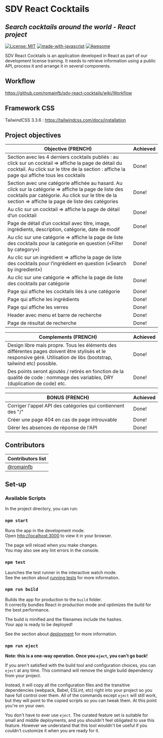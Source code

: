 # SDV React Cocktails
## _Search cocktails around the world - **React** project_

 [![License: MIT](https://img.shields.io/badge/License-MIT-yellow.svg)](https://opensource.org/licenses/MIT) [![made-with-javascript](https://img.shields.io/badge/Made%20with-JavaScript-1f425f.svg)](https://www.javascript.com) [![Awesome](https://awesome.re/badge.svg)](https://romainfb.github.io/bordeauxwc/)

SDV React Cocktails is an application developed in React as part of our development license training. It needs to retrieve information using a public API, process it and arrange it in several components.

## Workflow
https://github.com/romainfb/sdv-react-cocktails/wiki/Workflow

## Framework CSS
TailwindCSS 3.3.6 : https://tailwindcss.com/docs/installation

## Project objectives

| Objective (FRENCH)     | Achieved |
| ------------- | ------------- |
| Section avec les 4 derniers cocktails publiés : au click sur un cocktail => affiche la page de détail du cocktail. Au click sur le titre de la section : affiche la page qui affiche tous les cocktails  | Done!  |
| Section avec une catégorie affichée au hasard. Au click sur la catégorie => affiche la page de liste des cocktails par catégorie. Au click sur le titre de la section => affiche la page de liste des catégories  | Done!  |
|Au clic sur un cocktail => affiche la page de détail d’un cocktail | Done!|
|Page de détail d’un cocktail avec titre, image, ingrédients, description, catégorie, date de modif |Done!|
|Au clic sur une catégorie => affiche la page de liste des cocktails pour la catégorie en question  («Filter by category»)|Done!|
|Au clic sur un ingrédient => affiche la page de liste des cocktails pour l’ingrédient en question («Search by ingredient»)|Done!|
|Au clic sur une catégorie => affiche la page de liste des cocktails par catégorie|Done!|
|Page qui affiche les cocktails liés à une catégorie|Done!|
|Page qui affiche les ingrédients|Done!|
|Page qui affiche les verres|Done!|
|Header avec menu et barre de recherche|Done!|
|Page de résultat de recherche|Done!|

| Complements (FRENCH)    | Achieved |
| ------------- | ------------- |
| Design libre mais propre. Tous les éléments des différentes pages doivent être stylisés et le responsive géré. Utilisation de libs (bootstrap, tailwind etc) possible.  | Done!  |
| Des points seront ajoutés / retirés en fonction de la qualité de code : nommage des variables, DRY (duplication de code) etc.  | Done!  |

| BONUS (FRENCH)    | Achieved |
| ------------- | ------------- |
| Corriger l'appel API des catégories qui contiennent des "/"  | Done!  |
| Créer une page 404 en cas de page introuvable  | Done!  |
| Gérer les absences de réponse de l'API  | Done!  |

## Contributors

| Contributors list     |
| ------------- |
|[@romainfb](https://github.com/romainfb)|

## Set-up

### Available Scripts

In the project directory, you can run:

### `npm start`

Runs the app in the development mode.\
Open [http://localhost:3000](http://localhost:3000) to view it in your browser.

The page will reload when you make changes.\
You may also see any lint errors in the console.

### `npm test`

Launches the test runner in the interactive watch mode.\
See the section about [running tests](https://facebook.github.io/create-react-app/docs/running-tests) for more information.

### `npm run build`

Builds the app for production to the `build` folder.\
It correctly bundles React in production mode and optimizes the build for the best performance.

The build is minified and the filenames include the hashes.\
Your app is ready to be deployed!

See the section about [deployment](https://facebook.github.io/create-react-app/docs/deployment) for more information.

### `npm run eject`

**Note: this is a one-way operation. Once you `eject`, you can't go back!**

If you aren't satisfied with the build tool and configuration choices, you can `eject` at any time. This command will remove the single build dependency from your project.

Instead, it will copy all the configuration files and the transitive dependencies (webpack, Babel, ESLint, etc) right into your project so you have full control over them. All of the commands except `eject` will still work, but they will point to the copied scripts so you can tweak them. At this point you're on your own.

You don't have to ever use `eject`. The curated feature set is suitable for small and middle deployments, and you shouldn't feel obligated to use this feature. However we understand that this tool wouldn't be useful if you couldn't customize it when you are ready for it.
